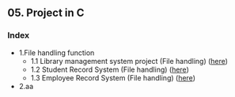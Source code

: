 ##  05. Project in C

### Index

* 1.File handling function
  * 1.1 Library management system project (File handling) ([here]())
  * 1.2 Student Record System (File handling) ([here]())
  * 1.3 Employee Record System (File handling) ([here]())
* 2.aa
